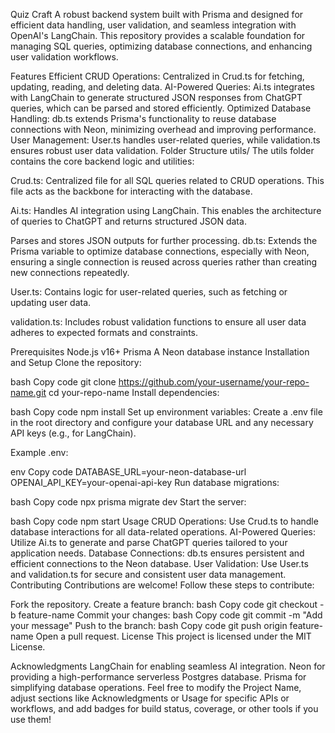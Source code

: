 Quiz Craft
A robust backend system built with Prisma and designed for efficient data handling, user validation, and seamless integration with OpenAI's LangChain. This repository provides a scalable foundation for managing SQL queries, optimizing database connections, and enhancing user validation workflows.

Features
Efficient CRUD Operations: Centralized in Crud.ts for fetching, updating, reading, and deleting data.
AI-Powered Queries: Ai.ts integrates with LangChain to generate structured JSON responses from ChatGPT queries, which can be parsed and stored efficiently.
Optimized Database Handling: db.ts extends Prisma's functionality to reuse database connections with Neon, minimizing overhead and improving performance.
User Management: User.ts handles user-related queries, while validation.ts ensures robust user data validation.
Folder Structure
utils/
The utils folder contains the core backend logic and utilities:

Crud.ts:
Centralized file for all SQL queries related to CRUD operations. This file acts as the backbone for interacting with the database.

Ai.ts:
Handles AI integration using LangChain. This enables the architecture of queries to ChatGPT and returns structured JSON data.

Parses and stores JSON outputs for further processing.
db.ts:
Extends the Prisma variable to optimize database connections, especially with Neon, ensuring a single connection is reused across queries rather than creating new connections repeatedly.

User.ts:
Contains logic for user-related queries, such as fetching or updating user data.

validation.ts:
Includes robust validation functions to ensure all user data adheres to expected formats and constraints.

Prerequisites
Node.js v16+
Prisma
A Neon database instance
Installation and Setup
Clone the repository:

bash
Copy code
git clone https://github.com/your-username/your-repo-name.git
cd your-repo-name
Install dependencies:

bash
Copy code
npm install
Set up environment variables:
Create a .env file in the root directory and configure your database URL and any necessary API keys (e.g., for LangChain).

Example .env:

env
Copy code
DATABASE_URL=your-neon-database-url
OPENAI_API_KEY=your-openai-api-key
Run database migrations:

bash
Copy code
npx prisma migrate dev
Start the server:

bash
Copy code
npm start
Usage
CRUD Operations: Use Crud.ts to handle database interactions for all data-related operations.
AI-Powered Queries: Utilize Ai.ts to generate and parse ChatGPT queries tailored to your application needs.
Database Connections: db.ts ensures persistent and efficient connections to the Neon database.
User Validation: Use User.ts and validation.ts for secure and consistent user data management.
Contributing
Contributions are welcome! Follow these steps to contribute:

Fork the repository.
Create a feature branch:
bash
Copy code
git checkout -b feature-name
Commit your changes:
bash
Copy code
git commit -m "Add your message"
Push to the branch:
bash
Copy code
git push origin feature-name
Open a pull request.
License
This project is licensed under the MIT License.

Acknowledgments
LangChain for enabling seamless AI integration.
Neon for providing a high-performance serverless Postgres database.
Prisma for simplifying database operations.
Feel free to modify the Project Name, adjust sections like Acknowledgments or Usage for specific APIs or workflows, and add badges for build status, coverage, or other tools if you use them!